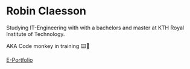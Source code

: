 # Robin Claesson 
Studying IT-Engineering with with a bachelors and master at KTH Royal Institute of Technology.

AKA Code monkey in training ⌨️🐒

[E-Portfolio](https://robinclaesson.github.io/)

<!--
**RobinClaesson/RobinClaesson** is a ✨ _special_ ✨ repository because its `README.md` (this file) appears on your GitHub profile.

Here are some ideas to get you started:

- 🔭 I’m currently working on ...
- 🌱 I’m currently learning ...
- 👯 I’m looking to collaborate on ...
- 🤔 I’m looking for help with ...
- 💬 Ask me about ...
- 📫 How to reach me: ...
- 😄 Pronouns: ...
- ⚡ Fun fact: ...
-->
